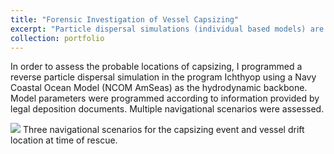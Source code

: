 ```yaml
---
title: "Forensic Investigation of Vessel Capsizing"
excerpt: "Particle dispersal simulations (individual based models) are often employed to predict dispersal patterns of contaminants or biologics (e.g., larvae) at sea. Here, I was contracted to recreate the trajectory of a capsized vessel.<br/><img src='/images/VesselCapsize.png'>"
collection: portfolio
---
```


In order to assess the probable locations of capsizing, I programmed a reverse particle dispersal simulation in the program Ichthyop using a Navy Coastal Ocean Model (NCOM AmSeas) as the hydrodynamic backbone. Model parameters were programmed according to information provided by legal deposition documents. Multiple navigational scenarios were assessed.

<img src='/images/VesselCapsize.png'>
Three navigational scenarios for the capsizing event and vessel drift location at time of rescue.
